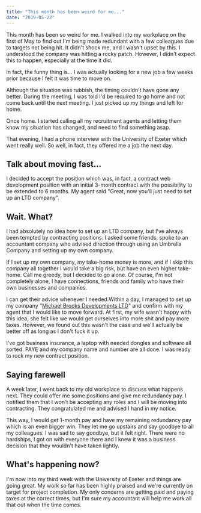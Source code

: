 ```yaml
---
title: "This month has been weird for me..."
date: "2019-05-22"
---
```


This month has been so weird for me. I walked into my workplace on the first of May to find out I'm being made redundant with a few colleagues due to targets not being hit. It didn't shock me, and I wasn't upset by this. I understood the company was hitting a rocky patch. However, I didn't expect this to happen, especially at the time it did.

In fact, the funny thing is... I was actually looking for a new job a few weeks prior because I felt it was time to move on.

Although the situation was rubbish, the timing couldn't have gone any better. During the meeting, I was told I'd be required to go home and not come back until the next meeting. I just picked up my things and left for home.

Once home. I started calling all my recruitment agents and letting them know my situation has changed, and need to find something asap.

That evening, I had a phone interview with the University of Exeter which went really well. So well, in fact, they offered me a job the next day.

## Talk about moving fast...

I decided to accept the position which was, in fact, a contract web development position with an initial 3-month contract with the possibility to be extended to 6 months. My agent said "Great, now you'll just need to set up an LTD company".

## Wait. What?

I had absolutely no idea how to set up an LTD company, but I've always been tempted by contracting positions. I asked some friends, spoke to an accountant company who advised direction through using an Umbrella Company and setting up my own company.

If I set up my own company, my take-home money is more, and if I skip this company all together I would take a big risk, but have an even higher take-home. Call me greedy, but I decided to go alone. Of course, I'm not completely alone, I have connections, friends and family who have their own businesses and companies.

I can get their advice whenever I needed.Within a day, I managed to set up my company "[Michael Brooks Developments LTD](https://michaelbrooks.dev/)" and confirm with my agent that I would like to move forward. At first, my wife wasn't happy with this idea, she felt like we would get ourselves into more shit and pay more taxes. However, we found out this wasn't the case and we'll actually be better off as long as I don't fuck it up.

I've got business insurance, a laptop with needed dongles and software all sorted. PAYE and my company name and number are all done. I was ready to rock my new contract position.

## Saying farewell

A week later, I went back to my old workplace to discuss what happens next. They could offer me some positions and give me redundancy pay. I notified them that I won't be accepting any roles and I will be moving into contracting. They congratulated me and advised I hand in my notice.

This way, I would get 1-month pay and have my remaining redundancy pay which is an even bigger win. They let me go upstairs and say goodbye to all my colleagues. I was sad to say goodbye, but it felt right. There were no hardships, I got on with everyone there and I knew it was a business decision that they wouldn't have taken lightly.

## What's happening now?

I'm now into my third week with the University of Exeter and things are going great. My work so far has been highly praised and we're currently on target for project completion. My only concerns are getting paid and paying taxes at the correct times, but I'm sure my accountant will help me work all that out when the time comes.
